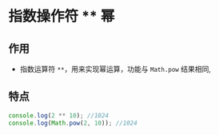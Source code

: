 # 指数操作符 ** 幂


## 作用

- 指数运算符 `**`，用来实现幂运算，功能与 `Math.pow` 结果相同,


## 特点


```js
console.log(2 ** 10); //1024
console.log(Math.pow(2, 10)); //1024
```